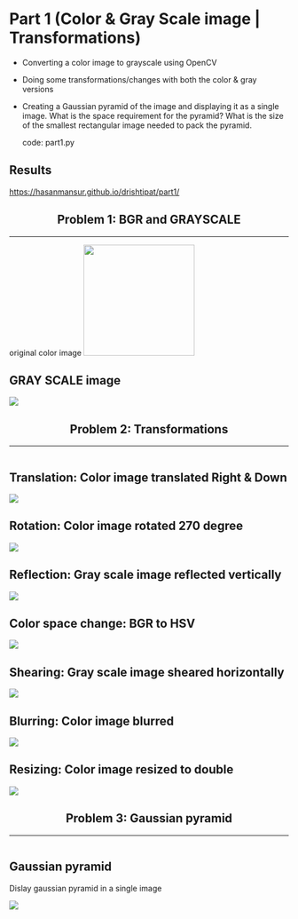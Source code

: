 # Part 1 (Color & Gray Scale image | Transformations)

 - Converting a color image to grayscale using OpenCV
 - Doing some transformations/changes with both the color & gray versions
 - Creating a Gaussian pyramid of the image and displaying it as a single image.
   What is the space requirement for the pyramid?
   What is the size of the smallest rectangular image needed to pack the pyramid.

   code: part1.py

Results
-------
https://hasanmansur.github.io/drishtipat/part1/

<!DOCTYPE html>
<html>
<head>
<meta name="viewport" content="width=device-width, initial-scale=1">
</head>
<body>

<center><h2>Problem 1: BGR and GRAYSCALE</h2></center>
<hr>

<div class="row">
  <div class="column">
    original color image
    <img src="original.jpg" width="200">
  </div>
  <div class="column">
    <h2>GRAY SCALE image</h2>
    <img src="gray.jpeg">
  </div>
</div>



<center><h2>Problem 2: Transformations</h2></center>
<hr>

<div class="row">
  <div class="column">
    <h2>Translation: Color image translated Right & Down</h2>
    <img src="translated_right_down.jpeg">
  </div>
  <div class="column">
    <h2>Rotation: Color image rotated 270 degree</h2>
    <img src="rotated_270.jpeg">
  </div>
</div>

<div class="row">
  <div class="column">
    <h2>Reflection: Gray scale image reflected vertically</h2>
    <img src="vertical_flipped.jpeg">
  </div>
  <div class="column">
    <h2>Color space change: BGR to HSV</h2>
    <img src="hsv.jpeg">
  </div>
</div>

<div class="row">
  <div class="column">
    <h2>Shearing: Gray scale image sheared horizontally</h2>
    <img src="horizontal_sheared.jpeg">
  </div>
  <div class="column">
    <h2>Blurring: Color image blurred</h2>
    <img src="blurred.jpeg">
  </div>
</div>

<div class="row">
  <div class="column">
    <h2>Resizing: Color image resized to double</h2>
    <img src="double_sized.jpeg">
  </div>
  <div class="column">
  </div>
</div>

<center><h2>Problem 3:  Gaussian pyramid</h2></center>
<hr>

<div class="row">
  <div class="column">
    <h2> Gaussian pyramid</h2>
    <p>Dislay gaussian pyramid in a single image</p>
    <img src="pyramid.jpeg">
  </div>
  <div class="column">
  </div>
</div>


</body>
</html>
